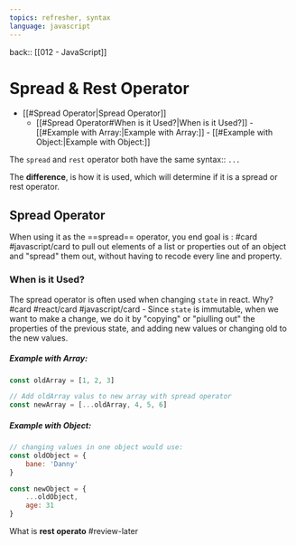 ```yaml
---
topics: refresher, syntax
language: javascript
---
```

 back:: [[012 - JavaScript]]


# Spread & Rest Operator


- [[#Spread Operator|Spread Operator]]
	- [[#Spread Operator#When is it Used?|When is it Used?]]
			- [[#Example with Array:|Example with Array:]]
			- [[#Example with Object:|Example with Object:]]


The `spread` and `rest` operator both have the same syntax:: `...`
<!--SR:!2022-08-16,3,250-->


The **difference**, is how it is used, which will determine if it is a spread or rest operator.

## Spread Operator

When using it  as the ==spread== operator, you end goal is : #card #javascript/card 
	to pull out elements of a list or properties out of an object and "spread" them out, without having to recode every line and property.
<!--SR:!2022-08-16,3,250-->

### When is it Used?
The spread operator is often used when changing `state` in react. Why? #card  #react/card #javascript/card 
	- Since `state` is immutable, when we want to make a change, we do it by "copying" or "piulling out" the properties of the previous state, and adding new values or changing old to the new values.

##### Example with Array:
```javascript
const oldArray = [1, 2, 3]

// Add oldArray valus to new array with spread operator
const newArray = [...oldArray, 4, 5, 6] 
```

##### Example with Object:
```JavaScript
// changing values in one object would use:
const oldObject = {
	bane: 'Danny'
}

const newObject = {
	...oldObject,
	age: 31
}
```

What is **rest operato** #review-later 
